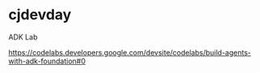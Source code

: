 # cjdevday


ADK Lab

https://codelabs.developers.google.com/devsite/codelabs/build-agents-with-adk-foundation#0


